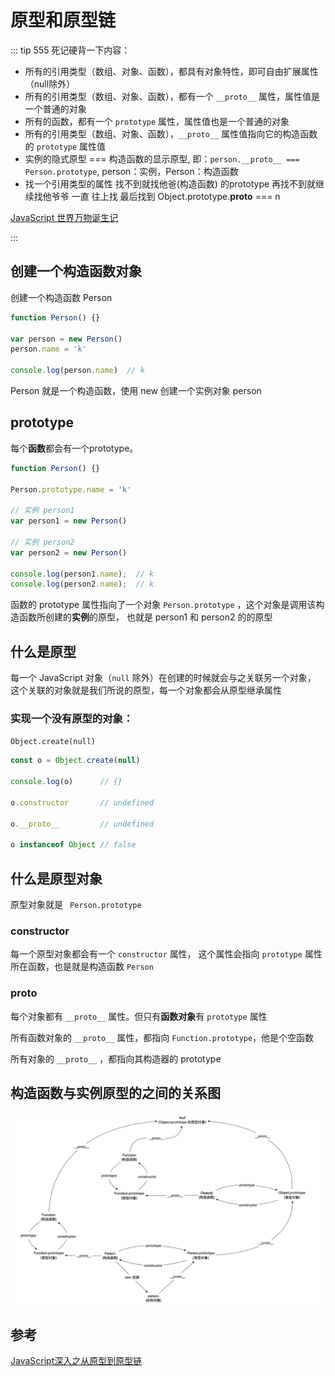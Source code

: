 # 原型和原型链

::: tip 555 死记硬背一下内容：

- 所有的引用类型（数组、对象、函数），都具有对象特性，即可自由扩展属性（null除外）
- 所有的引用类型（数组、对象、函数），都有一个 `__proto__` 属性，属性值是一个普通的对象
- 所有的函数，都有一个 `prototype` 属性，属性值也是一个普通的对象
- 所有的引用类型（数组、对象、函数），`__proto__` 属性值指向它的构造函数的 `prototype` 属性值
- 实例的隐式原型 === 构造函数的显示原型, 即：`person.__proto__ === Person.prototype`, person：实例，Person：构造函数
- 找一个引用类型的属性 找不到就找他爸(构造函数) 的prototype 再找不到就继续找他爷爷 一直 往上找 最后找到
  Object.prototype.__proto__ === n

[JavaScript 世界万物诞生记](https://zhuanlan.zhihu.com/p/22989691)

:::

## 创建一个构造函数对象

创建一个构造函数 Person

```javascript
function Person() {}

var person = new Person()
person.name = 'k'

console.log(person.name)  // k
```

Person 就是一个构造函数，使用 new 创建一个实例对象 person

## prototype

每个**函数**都会有一个prototype。

```javascript
function Person() {}

Person.prototype.name = 'k'

// 实例 person1
var person1 = new Person()

// 实例 person2
var person2 = new Person()

console.log(person1.name);  // k
console.log(person2.name);  // k
```

函数的 prototype 属性指向了一个对象 `Person.prototype` ，这个对象是调用该构造函数所创建的**实例**的原型，
也就是 person1 和 person2 的的原型

## 什么是原型

每一个 JavaScript 对象（`null` 除外）在创建的时候就会与之关联另一个对象，
这个关联的对象就是我们所说的原型，每一个对象都会从原型继承属性

### 实现一个没有原型的对象：

`Object.create(null)`

```javascript
const o = Object.create(null)

console.log(o)      // {}

o.constructor       // undefined

o.__proto__         // undefined

o instanceof Object // false
```

## 什么是原型对象

原型对象就是 `` Person.prototype``

### constructor

每一个原型对象都会有一个 ``constructor`` 属性，
这个属性会指向 ``prototype`` 属性所在函数，也是就是构造函数 `Person`

### __proto__

每个对象都有 ``__proto__`` 属性。但只有**函数对象**有 ``prototype`` 属性

所有函数对象的 ``__proto__`` 属性，都指向 ``Function.prototype``，他是个空函数

所有对象的  ``__proto__`` ，都指向其构造器的 prototype

## 构造函数与实例原型的之间的关系图

![prototype](./img/5-1.png)

## 参考

[JavaScript深入之从原型到原型链](https://github.com/mqyqingfeng/Blog/issues/2)
